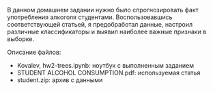 В данном домашнем задании нужно было спрогнозировать факт употребления алкоголя студентами. Воспользовавшись соответствующей статьей, я предобработал данные, настроил различные классификаторы и выявил наиболее важные признаки в выборке.

Описание файлов:

- Kovalev, hw2-trees.ipynb: ноутбук с выполненным заданием
- STUDENT ALCOHOL CONSUMPTION.pdf: используемая статья
- student.zip: архив с данными
